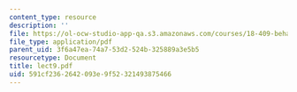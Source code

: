 ```yaml
---
content_type: resource
description: ''
file: https://ol-ocw-studio-app-qa.s3.amazonaws.com/courses/18-409-behavior-of-algorithms-spring-2002/591cf2362642093e9f52321493875466_lect9.pdf
file_type: application/pdf
parent_uid: 3f6a47ea-74a7-53d2-524b-325889a3e5b5
resourcetype: Document
title: lect9.pdf
uid: 591cf236-2642-093e-9f52-321493875466
---
```

